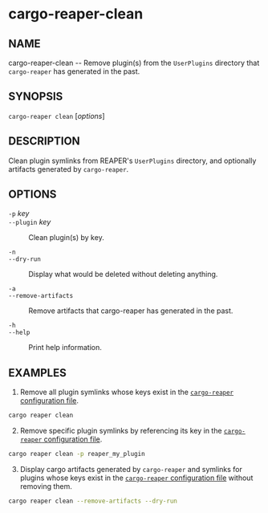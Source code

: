 # cargo-reaper-clean

## NAME
cargo-reaper-clean -- Remove plugin(s) from the `UserPlugins` directory that `cargo-reaper` has generated in the past.

## SYNOPSIS
`cargo-reaper clean` [_options_]

## DESCRIPTION
Clean plugin symlinks from REAPER's `UserPlugins` directory, and optionally artifacts generated by `cargo-reaper`.

## OPTIONS

`-p` _key_ </br>
`--plugin` _key_ </br>
  <dd>Clean plugin(s) by key.</dd>

`-n` </br>
`--dry-run` </br>
  <dd>Display what would be deleted without deleting anything.</dd>

`-a` </br>
`--remove-artifacts` </br>
  <dd>Remove artifacts that cargo-reaper has generated in the past.</dd>

`-h` </br>
`--help` </br>
  <dd>Print help information.</dd>

## EXAMPLES

1. Remove all plugin symlinks whose keys exist in the [`cargo-reaper` configuration file](../configuration-file.md).
```sh
cargo reaper clean
```

2. Remove specific plugin symlinks by referencing its key in the [`cargo-reaper` configuration file](../configuration-file.md).
```sh
cargo reaper clean -p reaper_my_plugin
```

3. Display cargo artifacts generated by `cargo-reaper` and symlinks for plugins whose keys exist in the [`cargo-reaper` configuration file](../configuration-file.md)
without removing them.
```sh
cargo reaper clean --remove-artifacts --dry-run
```
